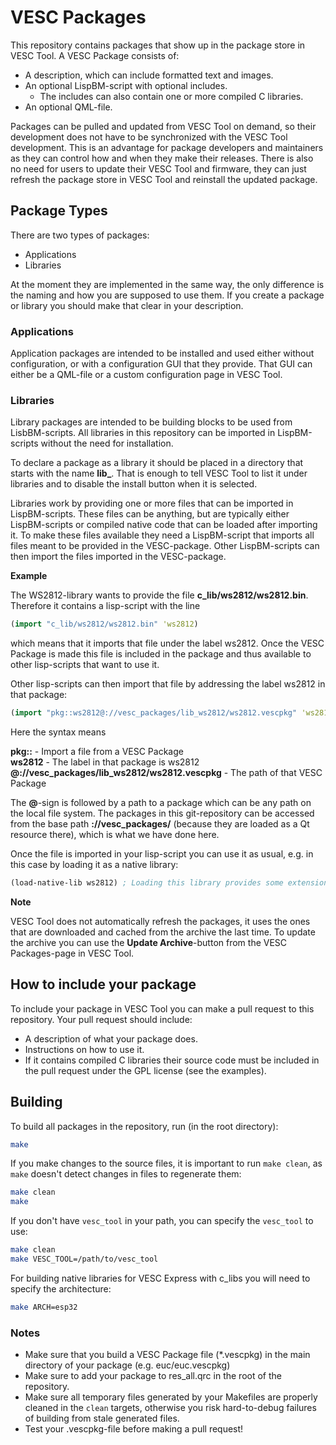 # VESC Packages

This repository contains packages that show up in the package store in VESC Tool. A VESC Package consists of:

* A description, which can include formatted text and images.
* An optional LispBM-script with optional includes.
	- The includes can also contain one or more compiled C libraries.
* An optional QML-file.

Packages can be pulled and updated from VESC Tool on demand, so their development does not have to be synchronized with the VESC Tool development. This is an advantage for package developers and maintainers as they can control how and when they make their releases. There is also no need for users to update their VESC Tool and firmware, they can just refresh the package store in VESC Tool and reinstall the updated package.

## Package Types

There are two types of packages:

* Applications
* Libraries

At the moment they are implemented in the same way, the only difference is the naming and how you are supposed to use them. If you create a package or library you should make that clear in your description.

### Applications

Application packages are intended to be installed and used either without configuration, or with a configuration GUI that they provide. That GUI can either be a QML-file or a custom configuration page in VESC Tool.

### Libraries

Library packages are intended to be building blocks to be used from LisbBM-scripts. All libraries in this repository can be imported in LispBM-scripts without the need for installation.

To declare a package as a library it should be placed in a directory that starts with the name **lib_**. That is enough to tell VESC Tool to list it under libraries and to disable the install button when it is selected.

Libraries work by providing one or more files that can be imported in LispBM-scripts. These files can be anything, but are typically either LispBM-scripts or compiled native code that can be loaded after importing it. To make these files available they need a LispBM-script that imports all files meant to be provided in the VESC-package. Other LispBM-scripts can then import the files imported in the VESC-package.

**Example**

The WS2812-library wants to provide the file **c_lib/ws2812/ws2812.bin**. Therefore it contains a lisp-script with the line

```clj
(import "c_lib/ws2812/ws2812.bin" 'ws2812)
```

which means that it imports that file under the label ws2812. Once the VESC Package is made this file is included in the package and thus available to other lisp-scripts that want to use it.

Other lisp-scripts can then import that file by addressing the label ws2812 in that package:

```clj
(import "pkg::ws2812@://vesc_packages/lib_ws2812/ws2812.vescpkg" 'ws2812)
```

Here the syntax means

**pkg::** - Import a file from a VESC Package  
**ws2812** - The label in that package is ws2812  
**@://vesc_packages/lib_ws2812/ws2812.vescpkg** - The path of that VESC Package

The **@**-sign is followed by a path to a package which can be any path on the local file system. The packages in this git-repository can be accessed from the base path **://vesc_packages/** (because they are loaded as a Qt resource there), which is what we have done here.

Once the file is imported in your lisp-script you can use it as usual, e.g. in this case by loading it as a native library:

```clj
(load-native-lib ws2812) ; Loading this library provides some extensions to control ws2812 addressable LEDs
```

**Note**

VESC Tool does not automatically refresh the packages, it uses the ones that are downloaded and cached from the archive the last time. To update the archive you can use the **Update Archive**-button from the VESC Packages-page in VESC Tool.

## How to include your package

To include your package in VESC Tool you can make a pull request to this repository. Your pull request should include:

* A description of what your package does.
* Instructions on how to use it.
* If it contains compiled C libraries their source code must be included in the pull request under the GPL license (see the examples).

## Building

To build all packages in the repository, run (in the root directory):
```sh
make
```

If you make changes to the source files, it is important to run `make clean`, as `make` doesn't detect changes in files to regenerate them:
```sh
make clean
make
```

If you don't have `vesc_tool` in your path, you can specify the `vesc_tool` to use:
```sh
make clean
make VESC_TOOL=/path/to/vesc_tool
```

For building native libraries for VESC Express with c_libs you will need to specify the architecture:
```sh
make ARCH=esp32
```

### Notes

* Make sure that you build a VESC Package file (\*.vescpkg) in the main directory of your package (e.g. euc/euc.vescpkg)
* Make sure to add your package to res_all.qrc in the root of the repository.
* Make sure all temporary files generated by your Makefiles are properly cleaned in the `clean` targets, otherwise you risk hard-to-debug failures of building from stale generated files.
* Test your .vescpkg-file before making a pull request!

